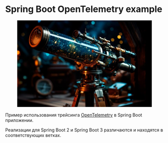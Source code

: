 # Spring Boot OpenTelemetry example

<p style="text-align:center;">
  <img src="img.png" width="85%"/>
</p>

Пример использования трейсинга [OpenTelemetry](https://opentelemetry.io/docs/concepts/signals/traces/) в Spring Boot приложении.

Реализации для Spring Boot 2 и Spring Boot 3 различаются и находятся в соответствующих ветках.
